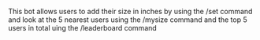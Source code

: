 This bot allows users to add their size in inches by using the /set command and look at the 5 nearest users using the /mysize command and the top 5 users in total uing the /leaderboard command

